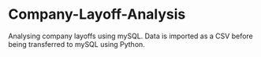 # Company-Layoff-Analysis
Analysing company layoffs using mySQL.
Data is imported as a CSV before being transferred to mySQL using Python.
